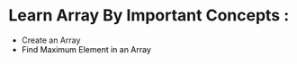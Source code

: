 # Learn Array By Important Concepts :
  - Create an Array
  - <a href="https://github.com/arnabpal2022/DSA-Collection/blob/main/Arrays/core_concepts/MaxAndMinNoInAnArray.java" title="Subscribe to Kunal Kushwaha's YouTube Channel" style="background-color:#FFFFFF;color:#000000;text-decoration:none"> Find Maximum Element in an Array </a>
  
